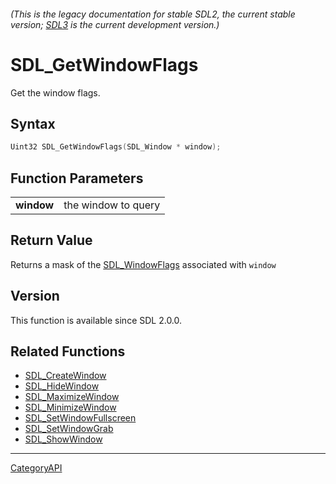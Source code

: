 ###### (This is the legacy documentation for stable SDL2, the current stable version; [SDL3](https://wiki.libsdl.org/SDL3/) is the current development version.)
# SDL_GetWindowFlags

Get the window flags.

## Syntax

```c
Uint32 SDL_GetWindowFlags(SDL_Window * window);

```

## Function Parameters

|                |                     |
| -------------- | ------------------- |
| **window**     | the window to query |

## Return Value

Returns a mask of the [SDL_WindowFlags](SDL_WindowFlags) associated with
`window`

## Version

This function is available since SDL 2.0.0.

## Related Functions

* [SDL_CreateWindow](SDL_CreateWindow)
* [SDL_HideWindow](SDL_HideWindow)
* [SDL_MaximizeWindow](SDL_MaximizeWindow)
* [SDL_MinimizeWindow](SDL_MinimizeWindow)
* [SDL_SetWindowFullscreen](SDL_SetWindowFullscreen)
* [SDL_SetWindowGrab](SDL_SetWindowGrab)
* [SDL_ShowWindow](SDL_ShowWindow)

----
[CategoryAPI](CategoryAPI)

